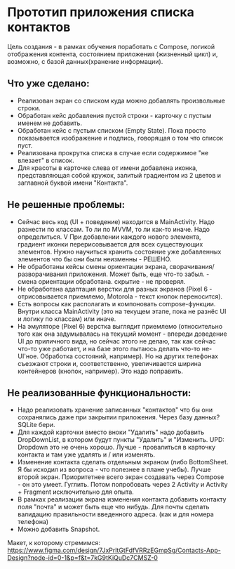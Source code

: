 # Прототип приложения списка контактов
Цель создания - в рамках обучения поработать с Compose, логикой отображения контента, состоянием приложения (жизненный цикл) и, возможно, с базой данных(хранение информации).

## Что уже сделано: 
- Реализован экран со списком куда можно добавлять произвольные строки.
- Обработан кейс добавления пустой строки - карточку с пустым именем не добавить.
- Обработан кейс с пустым списком (Empty State). Пока просто показывается изображение и подпись, говорящая о том что список пуст.
- Реализована прокрутка списка в случае если содержимое "не влезает" в список.
- Для красоты в карточке слева от имени добавлена иконка, представляющая собой кружок, залитый градиентом из 2 цветов и заглавной буквой имени "Контакта".

## Не решенные проблемы:
- Сейчас весь код (UI + поведение) находится в MainActivity. Надо разнести по классам. То ли по MVVM, то ли как-то иначе. Надо определиться.
V При добавлении каждого нового элемента, градиент иконки перерисовывается для всех существующих элементов. Нужно научиться хранить состояние уже добавленных элементов что бы они были неизменны - РЕШЕНО.
- Не обработаны кейсы смены ориентации экрана, сворачивания/разворачивания приложения. Может быть, еще что-то забыл. - смена ориентации обработана. скрытие - не проверял.
- Не обработана адаптация верстки для разных экранов (Pixel 6 - отрисовывается приемлемо, Motorola - текст кнопок переносится).
- Есть вопросы как располагать и компоновать compose-функции. Внутри класса MainActivity (это на текущем этапе, пока не разнёс UI и логику по классам) или иначе.
- На эмуляторе (Pixel 6) верстка выглядит приемлемо (относительно того как она задумывалась на текущий момент - впереди доведение UI до приличного вида, но сейчас этого не делаю, так как сейчас что-то уже работает, и на базе этого пытаюсь делать что-то не-UI'ное. Обработка состояний, например). Но на других телефонах съезжают строки и, соответственно, увеличивается ширина контейнеров (кнопок, например). Это надо  поправить.

## Не реализованные функциональности:
- Надо реализовать хранение записанных "контактов" что бы они сохранялись даже при закрытии приложения. Через базу данных? SQLite бери.
- Для каждой карточки вместо вноки "Удалить" надо добавить DropDownList, в котором будут пункты "Удалить" и "Изменить. UPD: Dropdown это не очень хорошо. Лучше - провалиться в карточку контакта и там уже удалять и / или изменять.
- Изменение контакта сделать отдельным экраном (либо BottomSheet. Я бы исходил из вопроса - что полезнее в плане учебы). Лучше второй экран. Приоритетнее всего экран создавать через Compose - он это умеет. Гуглить. Потом попробовать через 2 Activity и Activity + Fragment исключительно для опыта.
- В рамках реализации экрана изменения контакта добавить контакту поля "почта" и может быть еще что нибудь. Для почты сделать валидацию правильности введенного адреса. (как и для номера телефона)
- Можно добавить Snapshot.

Макет, к которому стремимся: https://www.figma.com/design/7JxPrltGtFdfVRRzEGmpSg/Contacts-App-Design?node-id=0-1&p=f&t=7kG9tKiQuDc7CMSZ-0
